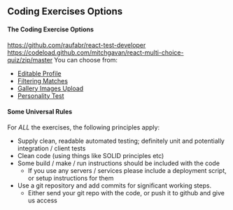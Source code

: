 ## Coding Exercises Options


#### The Coding Exercise Options
https://github.com/raufabr/react-test-developer
https://codeload.github.com/mitchgavan/react-multi-choice-quiz/zip/master
You can choose from:

* [Editable Profile](./editable_profile/README.md)
* [Filtering Matches](./filtering_matches/README.md)
* [Gallery Images Upload](./gallery_images_upload/README.md)
* [Personality Test](./personality_test/README.md)


#### Some Universal Rules

For _ALL_ the exercises, the following principles apply:

* Supply clean, readable automated testing; definitely unit and potentially integration / client tests
* Clean code (using things like SOLID principles etc)
* Some build / make / run instructions should be included with the code
    * If you use any servers / services please include a deployment script, or setup instructions for them
* Use a git repository and add commits for significant working steps. 
    * Either send your git repo with the code, or push it to github and give us access


